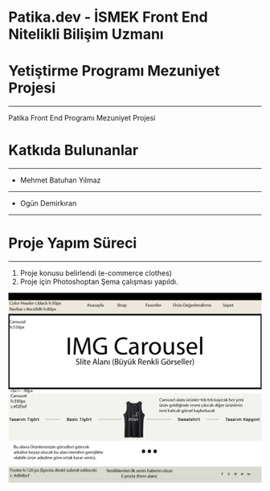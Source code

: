 # Patika.dev - İSMEK Front End Nitelikli Bilişim Uzmanı 
# Yetiştirme Programı Mezuniyet Projesi
---
Patika Front End Programı Mezuniyet Projesi



# Katkıda Bulunanlar
---
 - Mehmet Batuhan Yılmaz
  ---
 - Ogün Demirkıran
 ---
 
# Proje Yapım Süreci
---
1. Proje konusu belirlendi (e-commerce clothes)
2. Proje için Photoshoptan Şema çalışması yapıldı.
<img alt="photoshopsheme" src="./img/E-Commerce Deneme.jpg">

